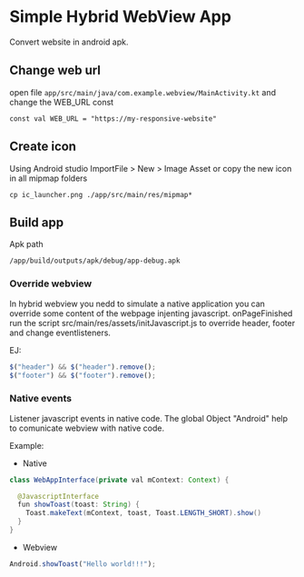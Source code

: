 # Simple Hybrid WebView App

Convert website in android apk.

## Change web url

open file `app/src/main/java/com.example.webview/MainActivity.kt` and change the WEB_URL const

```
const val WEB_URL = "https://my-responsive-website"
```

## Create icon

Using Android studio
ImportFile > New > Image Asset
or copy the new icon in all mipmap folders

```
cp ic_launcher.png ./app/src/main/res/mipmap*
```

## Build app

Apk path

```
/app/build/outputs/apk/debug/app-debug.apk
```

### Override webview

In hybrid webview you nedd to simulate a native application you can override some content of the webpage injenting javascript.
onPageFinished run the script src/main/res/assets/initJavascript.js to override header, footer and change eventlisteners.

EJ:

```javascript
$("header") && $("header").remove();
$("footer") && $("footer").remove();
```

### Native events

Listener javascript events in native code.
The global Object "Android" help to comunicate webview with native code.

Example:

- Native

```java
class WebAppInterface(private val mContext: Context) {

  @JavascriptInterface
  fun showToast(toast: String) {
    Toast.makeText(mContext, toast, Toast.LENGTH_SHORT).show()
  }
}
```

- Webview

```javascript
Android.showToast("Hello world!!!");
```
